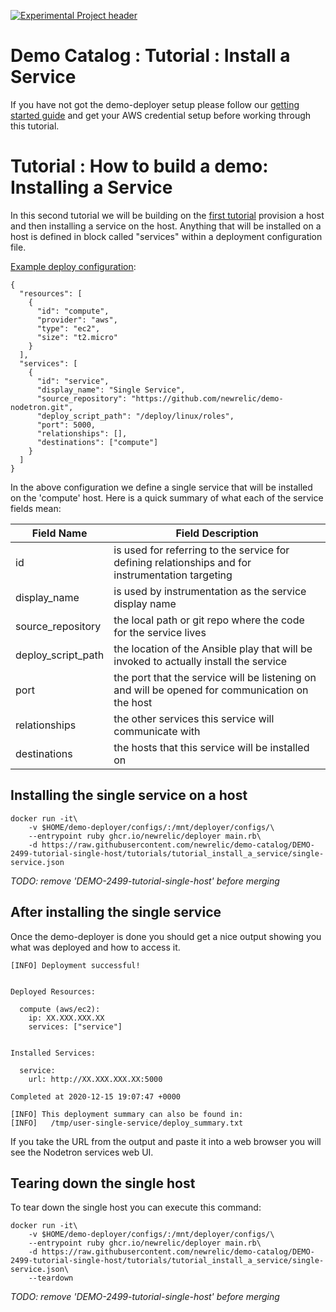[![Experimental Project header](https://github.com/newrelic/opensource-website/raw/master/src/images/categories/Experimental.png)](https://opensource.newrelic.com/oss-category/#experimental)

# Demo Catalog : Tutorial : Install a Service

If you have not got the demo-deployer setup please follow our [getting started guide](/GETTING_STARTED.md) and get your AWS credential setup before working through this tutorial.

# Tutorial : How to build a demo: Installing a Service

In this second tutorial we will be building on the [first tutorial](../tutorial_provision_a_host) provision a host and then installing a service on the host.  Anything that will be installed on a host is defined in block called "services" within a deployment configuration file.

[Example deploy configuration](single-service.json):

```
{
  "resources": [
    {
      "id": "compute",
      "provider": "aws",
      "type": "ec2",
      "size": "t2.micro"
    }
  ],
  "services": [
    {
      "id": "service",
      "display_name": "Single Service",
      "source_repository": "https://github.com/newrelic/demo-nodetron.git",
      "deploy_script_path": "/deploy/linux/roles",
      "port": 5000,
      "relationships": [],
      "destinations": ["compute"]
    }
  ]
}
```

In the above configuration we define a single service that will be installed on the 'compute' host.  Here is a quick summary of what each of the service fields mean:

| Field Name         |  Field Description |
| ------------------ | ------------------ |
| id                 | is used for referring to the service for defining relationships and for instrumentation targeting |
| display_name       | is used by instrumentation as the service display name  |
| source_repository  | the local path or git repo where the code for the service lives |
| deploy_script_path | the location of the Ansible play that will be invoked to actually install the service |
| port               | the port that the service will be listening on and will be opened for communication on the host |
| relationships      | the other services this service will communicate with |
| destinations       | the hosts that this service will be installed on |


## Installing the single service on a host

```
docker run -it\
    -v $HOME/demo-deployer/configs/:/mnt/deployer/configs/\
    --entrypoint ruby ghcr.io/newrelic/deployer main.rb\
    -d https://raw.githubusercontent.com/newrelic/demo-catalog/DEMO-2499-tutorial-single-host/tutorials/tutorial_install_a_service/single-service.json
```

*TODO: remove 'DEMO-2499-tutorial-single-host' before merging*

## After installing the single service

Once the demo-deployer is done you should get a nice output showing you what was deployed and how to access it.

```
[INFO] Deployment successful!


Deployed Resources:

  compute (aws/ec2):
    ip: XX.XXX.XXX.XX
    services: ["service"]


Installed Services:

  service:
    url: http://XX.XXX.XXX.XX:5000

Completed at 2020-12-15 19:07:47 +0000

[INFO] This deployment summary can also be found in:
[INFO]   /tmp/user-single-service/deploy_summary.txt
```

If you take the URL from the output and paste it into a web browser you will see the Nodetron services web UI.

## Tearing down the single host
To tear down the single host you can execute this command:

```
docker run -it\
    -v $HOME/demo-deployer/configs/:/mnt/deployer/configs/\
    --entrypoint ruby ghcr.io/newrelic/deployer main.rb\
    -d https://raw.githubusercontent.com/newrelic/demo-catalog/DEMO-2499-tutorial-single-host/tutorials/tutorial_install_a_service/single-service.json\
    --teardown
```

*TODO: remove 'DEMO-2499-tutorial-single-host' before merging*
